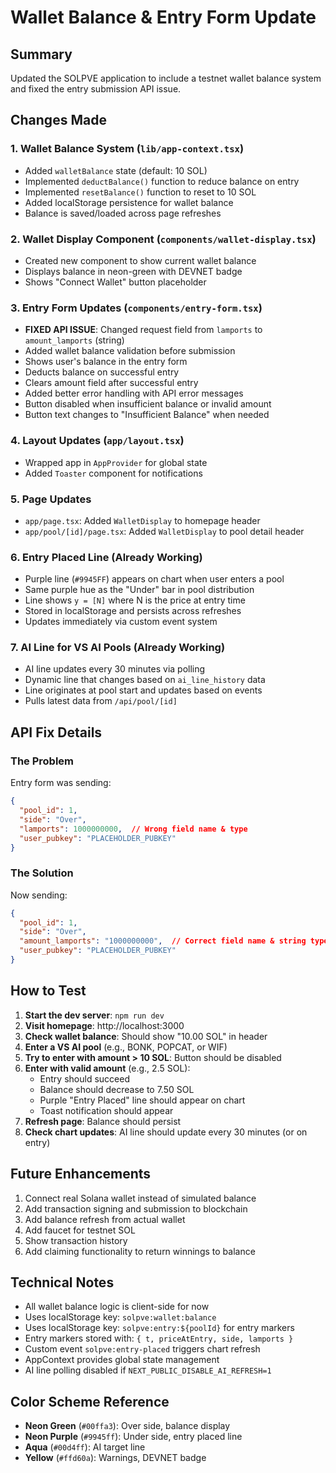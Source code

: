 # Wallet Balance & Entry Form Update

## Summary
Updated the SOLPVE application to include a testnet wallet balance system and fixed the entry submission API issue.

## Changes Made

### 1. Wallet Balance System (`lib/app-context.tsx`)
- Added `walletBalance` state (default: 10 SOL)
- Implemented `deductBalance()` function to reduce balance on entry
- Implemented `resetBalance()` function to reset to 10 SOL
- Added localStorage persistence for wallet balance
- Balance is saved/loaded across page refreshes

### 2. Wallet Display Component (`components/wallet-display.tsx`)
- Created new component to show current wallet balance
- Displays balance in neon-green with DEVNET badge
- Shows "Connect Wallet" button placeholder

### 3. Entry Form Updates (`components/entry-form.tsx`)
- **FIXED API ISSUE**: Changed request field from `lamports` to `amount_lamports` (string)
- Added wallet balance validation before submission
- Shows user's balance in the entry form
- Deducts balance on successful entry
- Clears amount field after successful entry
- Added better error handling with API error messages
- Button disabled when insufficient balance or invalid amount
- Button text changes to "Insufficient Balance" when needed

### 4. Layout Updates (`app/layout.tsx`)
- Wrapped app in `AppProvider` for global state
- Added `Toaster` component for notifications

### 5. Page Updates
- `app/page.tsx`: Added `WalletDisplay` to homepage header
- `app/pool/[id]/page.tsx`: Added `WalletDisplay` to pool detail header

### 6. Entry Placed Line (Already Working)
- Purple line (`#9945FF`) appears on chart when user enters a pool
- Same purple hue as the "Under" bar in pool distribution
- Line shows `y = [N]` where N is the price at entry time
- Stored in localStorage and persists across refreshes
- Updates immediately via custom event system

### 7. AI Line for VS AI Pools (Already Working)
- AI line updates every 30 minutes via polling
- Dynamic line that changes based on `ai_line_history` data
- Line originates at pool start and updates based on events
- Pulls latest data from `/api/pool/[id]`

## API Fix Details

### The Problem
Entry form was sending:
```json
{
  "pool_id": 1,
  "side": "Over",
  "lamports": 1000000000,  // Wrong field name & type
  "user_pubkey": "PLACEHOLDER_PUBKEY"
}
```

### The Solution
Now sending:
```json
{
  "pool_id": 1,
  "side": "Over",
  "amount_lamports": "1000000000",  // Correct field name & string type
  "user_pubkey": "PLACEHOLDER_PUBKEY"
}
```

## How to Test

1. **Start the dev server**: `npm run dev`
2. **Visit homepage**: http://localhost:3000
3. **Check wallet balance**: Should show "10.00 SOL" in header
4. **Enter a VS AI pool** (e.g., BONK, POPCAT, or WIF)
5. **Try to enter with amount > 10 SOL**: Button should be disabled
6. **Enter with valid amount** (e.g., 2.5 SOL):
   - Entry should succeed
   - Balance should decrease to 7.50 SOL
   - Purple "Entry Placed" line should appear on chart
   - Toast notification should appear
7. **Refresh page**: Balance should persist
8. **Check chart updates**: AI line should update every 30 minutes (or on entry)

## Future Enhancements

1. Connect real Solana wallet instead of simulated balance
2. Add transaction signing and submission to blockchain
3. Add balance refresh from actual wallet
4. Add faucet for testnet SOL
5. Show transaction history
6. Add claiming functionality to return winnings to balance

## Technical Notes

- All wallet balance logic is client-side for now
- Uses localStorage key: `solpve:wallet:balance`
- Uses localStorage key: `solpve:entry:${poolId}` for entry markers
- Entry markers stored with: `{ t, priceAtEntry, side, lamports }`
- Custom event `solpve:entry-placed` triggers chart refresh
- AppContext provides global state management
- AI line polling disabled if `NEXT_PUBLIC_DISABLE_AI_REFRESH=1`

## Color Scheme Reference

- **Neon Green** (`#00ffa3`): Over side, balance display
- **Neon Purple** (`#9945ff`): Under side, entry placed line
- **Aqua** (`#00d4ff`): AI target line
- **Yellow** (`#ffd60a`): Warnings, DEVNET badge


